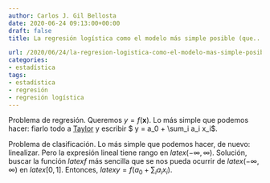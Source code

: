 ```yaml
---
author: Carlos J. Gil Bellosta
date: 2020-06-24 09:13:00+00:00
draft: false
title: La regresión logística como el modelo más simple posible (que...)

url: /2020/06/24/la-regresion-logistica-como-el-modelo-mas-simple-posible-que/
categories:
- estadística
tags:
- estadística
- regresión
- regresión logística
---
```


Problema de regresión. Queremos $y = f(\mathbf{x})$. Lo más simple que podemos hacer: fiarlo todo a [Taylor](https://es.wikipedia.org/wiki/Teorema_de_Taylor) y escribir $ y = a_0 + \sum_i a_i x_i$.

Problema de clasificación. Lo más simple que podemos hacer, de nuevo: linealizar. Pero la expresión lineal tiene rango en $latex (-\infty, \infty)$. Solución, buscar la función $latex f$ más sencilla que se nos pueda ocurrir de $latex (-\infty, \infty)$ en $latex [0, 1]$. Entonces, $latex y = f(a_0 + \sum_i a_i x_i)$.
